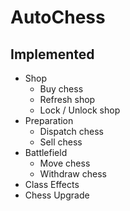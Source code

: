 # AutoChess

## Implemented

- Shop
  - Buy chess
  - Refresh shop
  - Lock / Unlock shop
- Preparation
  - Dispatch chess
  - Sell chess
- Battlefield
  - Move chess
  - Withdraw chess
- Class Effects
- Chess Upgrade
